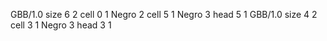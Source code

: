 <gs-board> GBB/1.0
size 6 2
cell 0 1 Negro 2 
cell 5 1 Negro 3 
head 5 1
 </gs-board>
<gs-board> GBB/1.0
size 4 2
cell 3 1 Negro 3 
head 3 1
 </gs-board>